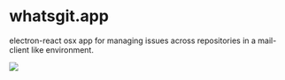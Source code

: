 # whatsgit.app

electron-react osx app for managing issues across repositories in a mail-client like environment.

![](http://i.imgur.com/9QvWCSs.png)
